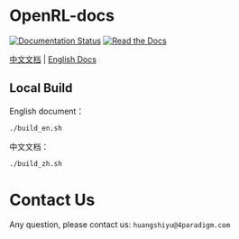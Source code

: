 # OpenRL-docs

[![Documentation Status](https://readthedocs.org/projects/openrl-docs/badge/?version=latest)](https://openrl-docs.readthedocs.io/en/latest/?badge=latest)
[![Read the Docs](https://img.shields.io/readthedocs/openrl-docs-zh?label=%E4%B8%AD%E6%96%87%E6%96%87%E6%A1%A3)](https://openrl-docs.readthedocs.io/zh/latest/)

[中文文档](https://openrl-docs.readthedocs.io/zh/latest/index.html) | 
[English Docs](https://openrl-docs.readthedocs.io/en/latest/index.html) 

## Local Build

English document：
```bash
./build_en.sh
```

中文文档：
```bash
./build_zh.sh
```

# Contact Us

Any question, please contact us: `huangshiyu@4paradigm.com`
